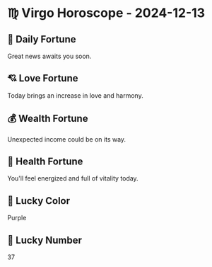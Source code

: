# ♍ Virgo Horoscope - 2024-12-13

## 🎯 Daily Fortune

Great news awaits you soon.

## 💘 Love Fortune

Today brings an increase in love and harmony.

## 💰 Wealth Fortune

Unexpected income could be on its way.

## 🌱 Health Fortune

You'll feel energized and full of vitality today.

## 🎨 Lucky Color

Purple

## 🔢 Lucky Number

37
